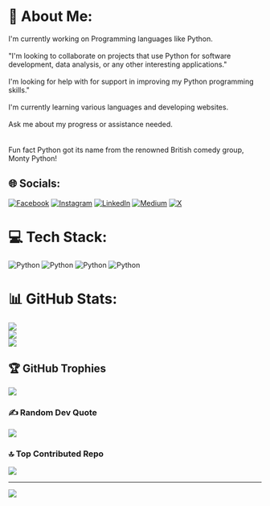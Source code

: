 # 💫 About Me:
I'm currently working on Programming languages like Python.<br><br>"I'm looking to collaborate on projects that use Python for software development, data analysis, or any other interesting applications."<br><br>I'm looking for help with for support in improving my Python programming skills."<br><br>I'm currently learning various languages and developing websites.<br><br>Ask me about  my progress or assistance needed.<br><br><br>Fun fact Python got its name from the renowned British comedy group, Monty Python!


## 🌐 Socials:
[![Facebook](https://img.shields.io/badge/Facebook-%231877F2.svg?logo=Facebook&logoColor=white)](https://facebook.com/mjawariatariq) [![Instagram](https://img.shields.io/badge/Instagram-%23E4405F.svg?logo=Instagram&logoColor=white)](https://instagram.com/mjawariatariq) [![LinkedIn](https://img.shields.io/badge/LinkedIn-%230077B5.svg?logo=linkedin&logoColor=white)](https://linkedin.com/in/mjawariatariq) [![Medium](https://img.shields.io/badge/Medium-12100E?logo=medium&logoColor=white)](https://medium.com/@mjawariatariq) [![X](https://img.shields.io/badge/X-black.svg?logo=X&logoColor=white)](https://x.com/mjawariatariq) 

# 💻 Tech Stack:
![Python](https://img.shields.io/badge/python-3670A0?style=for-the-badge&logo=python&logoColor=ffdd54) ![Python](https://img.shields.io/badge/python-3670A0?style=for-the-badge&logo=python&logoColor=ffdd54) ![Python](https://img.shields.io/badge/python-3670A0?style=for-the-badge&logo=python&logoColor=ffdd54) ![Python](https://img.shields.io/badge/python-3670A0?style=for-the-badge&logo=python&logoColor=ffdd54)
# 📊 GitHub Stats:
![](https://github-readme-stats.vercel.app/api?username=mjawariatariq&theme=dark&hide_border=false&include_all_commits=false&count_private=true)<br/>
![](https://github-readme-streak-stats.herokuapp.com/?user=mjawariatariq&theme=dark&hide_border=false)<br/>
![](https://github-readme-stats.vercel.app/api/top-langs/?username=mjawariatariq&theme=dark&hide_border=false&include_all_commits=false&count_private=true&layout=compact)

## 🏆 GitHub Trophies
![](https://github-profile-trophy.vercel.app/?username=mjawariatariq&theme=radical&no-frame=false&no-bg=false&margin-w=4)

### ✍️ Random Dev Quote
![](https://quotes-github-readme.vercel.app/api?type=horizontal&theme=radical)

### 🔝 Top Contributed Repo
![](https://github-contributor-stats.vercel.app/api?username=mjawariatariq&limit=5&theme=dark&combine_all_yearly_contributions=true)

---
[![](https://visitcount.itsvg.in/api?id=mjawariatariq&icon=0&color=1)](https://visitcount.itsvg.in)

<!-- Proudly created with GPRM ( https://gprm.itsvg.in ) -->
